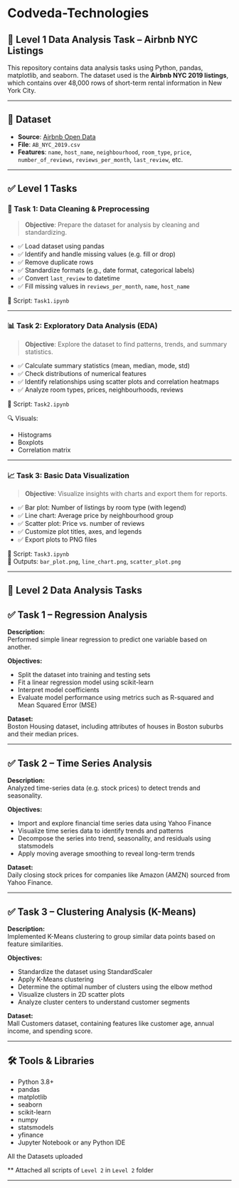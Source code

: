 # Codveda-Technologies

## 🧹 Level 1 Data Analysis Task – Airbnb NYC Listings

This repository contains data analysis tasks using Python, pandas, matplotlib, and seaborn. The dataset used is the **Airbnb NYC 2019 listings**, which contains over 48,000 rows of short-term rental information in New York City.

---

## 📁 Dataset

- **Source**: [Airbnb Open Data]([http://insideairbnb.com/get-the-data.html](https://www.kaggle.com/datasets/dgomonov/new-york-city-airbnb-open-data))
- **File**: `AB_NYC_2019.csv`
- **Features**: `name`, `host_name`, `neighbourhood`, `room_type`, `price`, `number_of_reviews`, `reviews_per_month`, `last_review`, etc.

---

## ✅ Level 1 Tasks

### 🔧 Task 1: Data Cleaning & Preprocessing

> **Objective**: Prepare the dataset for analysis by cleaning and standardizing.

- ✅ Load dataset using pandas
- ✅ Identify and handle missing values (e.g. fill or drop)
- ✅ Remove duplicate rows
- ✅ Standardize formats (e.g., date format, categorical labels)
- ✅ Convert `last_review` to datetime
- ✅ Fill missing values in `reviews_per_month`, `name`, `host_name`

📂 Script: `Task1.ipynb`

---

### 📊 Task 2: Exploratory Data Analysis (EDA)

> **Objective**: Explore the dataset to find patterns, trends, and summary statistics.

- ✅ Calculate summary statistics (mean, median, mode, std)
- ✅ Check distributions of numerical features
- ✅ Identify relationships using scatter plots and correlation heatmaps
- ✅ Analyze room types, prices, neighbourhoods, reviews

📂 Script: `Task2.ipynb`

🔍 Visuals:
- Histograms
- Boxplots
- Correlation matrix

---

### 📈 Task 3: Basic Data Visualization

> **Objective**: Visualize insights with charts and export them for reports.

- ✅ Bar plot: Number of listings by room type (with legend)
- ✅ Line chart: Average price by neighbourhood group
- ✅ Scatter plot: Price vs. number of reviews
- ✅ Customize plot titles, axes, and legends
- ✅ Export plots to PNG files

📂 Script: `Task3.ipynb`  
📁 Outputs: `bar_plot.png`, `line_chart.png`, `scatter_plot.png`


---
## 🧹 Level 2 Data Analysis Tasks

## ✅ Task 1 – Regression Analysis

**Description:**  
Performed simple linear regression to predict one variable based on another.

**Objectives:**

- Split the dataset into training and testing sets
- Fit a linear regression model using scikit-learn
- Interpret model coefficients
- Evaluate model performance using metrics such as R-squared and Mean Squared Error (MSE)


**Dataset:**  
Boston Housing dataset, including attributes of houses in Boston suburbs and their median prices.

---

## ✅ Task 2 – Time Series Analysis

**Description:**  
Analyzed time-series data (e.g. stock prices) to detect trends and seasonality.

**Objectives:**

- Import and explore financial time series data using Yahoo Finance
- Visualize time series data to identify trends and patterns
- Decompose the series into trend, seasonality, and residuals using statsmodels
- Apply moving average smoothing to reveal long-term trends


**Dataset:**  
Daily closing stock prices for companies like Amazon (AMZN) sourced from Yahoo Finance.

---

## ✅ Task 3 – Clustering Analysis (K-Means)

**Description:**  
Implemented K-Means clustering to group similar data points based on feature similarities.

**Objectives:**

- Standardize the dataset using StandardScaler
- Apply K-Means clustering
- Determine the optimal number of clusters using the elbow method
- Visualize clusters in 2D scatter plots
- Analyze cluster centers to understand customer segments

**Dataset:**  
Mall Customers dataset, containing features like customer age, annual income, and spending score.



---
## 🛠 Tools & Libraries

- Python 3.8+
- pandas
- matplotlib
- seaborn
- scikit-learn
- numpy
- statsmodels
- yfinance
- Jupyter Notebook or any Python IDE


All the Datasets uploaded 

** Attached all scripts of `Level 2` in `Level 2` folder

---




